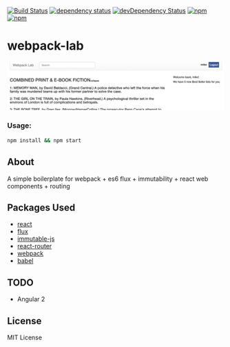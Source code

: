 [![Build Status](https://travis-ci.org/mjw56/webpack-lab.svg?branch=master)](https://travis-ci.org/mjw56/webpack-lab)
[![dependency status](https://img.shields.io/david/mjw56/webpack-lab.svg)](https://david-dm.org/mjw56/webpack-lab)
[![devDependency Status](https://david-dm.org/mjw56/webpack-lab/dev-status.svg)](https://david-dm.org/mjw56/webpack-lab#info=devDependencies)
[![npm](https://img.shields.io/npm/v/webpack-lab.svg)](https://www.npmjs.com/package/webpack-lab)
[![npm](https://img.shields.io/npm/l/webpack-lab.svg)]()


webpack-lab
========

![screen](/screen.png)

### Usage:
```bash
npm install && npm start
```

## About
A simple boilerplate for webpack + es6 flux + immutability + react web components + routing

## Packages Used

- [react](https://github.com/facebook/react)
- [flux](https://github.com/facebook/flux)
- [immutable-js](https://github.com/facebook/immutable-js)
- [react-router](https://github.com/rackt/react-router)
- [webpack](https://github.com/webpack/webpack)
- [babel](https://github.com/babel/babel)

## TODO

- Angular 2

## License
MIT License
